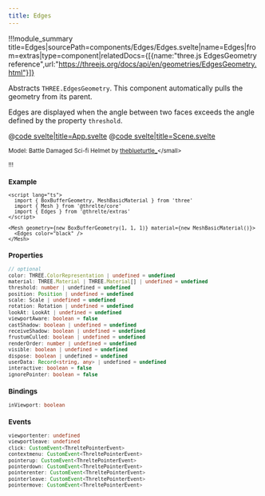 ```yaml
---
title: Edges
---
```


<script lang="ts">
	import Example from '$examples/extras/edges/App.svelte'
</script>

!!!module_summary title=Edges|sourcePath=components/Edges/Edges.svelte|name=Edges|from=extras|type=component|relatedDocs={[{name:"three.js EdgesGeometry reference",url:"https://threejs.org/docs/api/en/geometries/EdgesGeometry.html"}]}

Abstracts `THREE.EdgesGeometry`. This component automatically pulls the geometry from its parent.

Edges are displayed when the angle between two faces exceeds the angle defined by the property `threshold`.

<ExampleWrapper playgroundHref="/extras/edges">
<Example />

<div slot="code">

@[code svelte|title=App.svelte](../../examples/extras/edges/App.svelte)
@[code svelte|title=Scene.svelte](../../examples/extras/edges/Scene.svelte)

</div>
</ExampleWrapper>

<small>Model: Battle Damaged Sci-fi Helmet by [theblueturtle\_](https://sketchfab.com/theblueturtle_)</small>

!!!

### Example

```svelte
<script lang="ts">
  import { BoxBufferGeometry, MeshBasicMaterial } from 'three'
  import { Mesh } from '@threlte/core'
  import { Edges } from '@threlte/extras'
</script>

<Mesh geometry={new BoxBufferGeometry(1, 1, 1)} material={new MeshBasicMaterial()}>
  <Edges color="black" />
</Mesh>
```

### Properties

```ts
// optional
color: THREE.ColorRepresentation | undefined = undefined
material: THREE.Material | THREE.Material[] | undefined = undefined
threshold: number | undefined = undefined
position: Position | undefined = undefined
scale: Scale | undefined = undefined
rotation: Rotation | undefined = undefined
lookAt: LookAt | undefined = undefined
viewportAware: boolean = false
castShadow: boolean | undefined = undefined
receiveShadow: boolean | undefined = undefined
frustumCulled: boolean | undefined = undefined
renderOrder: number | undefined = undefined
visible: boolean | undefined = undefined
dispose: boolean | undefined = undefined
userData: Record<string, any> | undefined = undefined
interactive: boolean = false
ignorePointer: boolean = false
```

### Bindings

```ts
inViewport: boolean
```

### Events

```ts
viewportenter: undefined
viewportleave: undefined
click: CustomEvent<ThreltePointerEvent>
contextmenu: CustomEvent<ThreltePointerEvent>
pointerup: CustomEvent<ThreltePointerEvent>
pointerdown: CustomEvent<ThreltePointerEvent>
pointerenter: CustomEvent<ThreltePointerEvent>
pointerleave: CustomEvent<ThreltePointerEvent>
pointermove: CustomEvent<ThreltePointerEvent>
```
